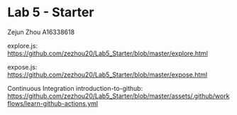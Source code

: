 # Lab 5 - Starter
Zejun Zhou A16338618

explore.js: https://github.com/zezhou20/Lab5_Starter/blob/master/explore.html

expose.js: https://github.com/zezhou20/Lab5_Starter/blob/master/expose.html

Continuous Integration introduction-to-github: https://github.com/zezhou20/Lab5_Starter/blob/master/assets/.github/workflows/learn-github-actions.yml
